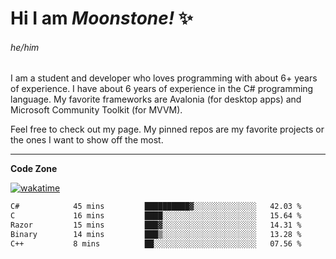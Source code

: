 
<!--
**MoonstoneStudios/MoonstoneStudios** is a ✨ _special_ ✨ repository because its `README.md` (this file) appears on your GitHub profile.

Here are some ideas to get you started:

- 🔭 I’m currently working on ...
- 🌱 I’m currently learning ...
- 👯 I’m looking to collaborate on ...
- 🤔 I’m looking for help with ...
- 💬 Ask me about ...
- 📫 How to reach me: ...
- 😄 Pronouns: ...
- ⚡ Fun fact: ...
-->

# Hi I am _Moonstone!_  ✨
###### he/him

I am a student and developer who loves programming with about 6+ years of experience. 
I have about 6 years of experience in the C# programming language. 
My favorite frameworks are Avalonia (for desktop apps) and Microsoft Community Toolkit (for MVVM).

Feel free to check out my page. My pinned repos are my favorite projects or the ones I want to show off the most. 

---

**Code Zone**


[![wakatime](https://wakatime.com/badge/user/35c755da-7226-42ef-89f9-892c03fbcf7e.svg?style=for-the-badge)](https://wakatime.com/@35c755da-7226-42ef-89f9-892c03fbcf7e)
<!--START_SECTION:waka-->

```txt
C#            45 mins         ██████████▓░░░░░░░░░░░░░░   42.03 %
C             16 mins         ████░░░░░░░░░░░░░░░░░░░░░   15.64 %
Razor         15 mins         ███▓░░░░░░░░░░░░░░░░░░░░░   14.31 %
Binary        14 mins         ███▒░░░░░░░░░░░░░░░░░░░░░   13.28 %
C++           8 mins          ██░░░░░░░░░░░░░░░░░░░░░░░   07.56 %
```

<!--END_SECTION:waka-->
